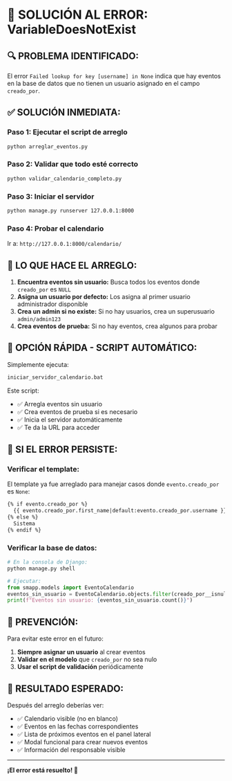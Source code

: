 # 🚨 SOLUCIÓN AL ERROR: VariableDoesNotExist

## 🔍 **PROBLEMA IDENTIFICADO:**
El error `Failed lookup for key [username] in None` indica que hay eventos en la base de datos que no tienen un usuario asignado en el campo `creado_por`.

## ✅ **SOLUCIÓN INMEDIATA:**

### Paso 1: Ejecutar el script de arreglo
```bash
python arreglar_eventos.py
```

### Paso 2: Validar que todo esté correcto
```bash
python validar_calendario_completo.py
```

### Paso 3: Iniciar el servidor
```bash
python manage.py runserver 127.0.0.1:8000
```

### Paso 4: Probar el calendario
Ir a: `http://127.0.0.1:8000/calendario/`

## 🔧 **LO QUE HACE EL ARREGLO:**

1. **Encuentra eventos sin usuario:** Busca todos los eventos donde `creado_por` es `NULL`
2. **Asigna un usuario por defecto:** Los asigna al primer usuario administrador disponible
3. **Crea un admin si no existe:** Si no hay usuarios, crea un superusuario `admin/admin123`
4. **Crea eventos de prueba:** Si no hay eventos, crea algunos para probar

## 🚀 **OPCIÓN RÁPIDA - SCRIPT AUTOMÁTICO:**

Simplemente ejecuta:
```bash
iniciar_servidor_calendario.bat
```

Este script:
- ✅ Arregla eventos sin usuario
- ✅ Crea eventos de prueba si es necesario  
- ✅ Inicia el servidor automáticamente
- ✅ Te da la URL para acceder

## 🐛 **SI EL ERROR PERSISTE:**

### Verificar el template:
El template ya fue arreglado para manejar casos donde `evento.creado_por` es `None`:

```html
{% if evento.creado_por %}
  {{ evento.creado_por.first_name|default:evento.creado_por.username }}
{% else %}
  Sistema
{% endif %}
```

### Verificar la base de datos:
```python
# En la consola de Django:
python manage.py shell

# Ejecutar:
from smapp.models import EventoCalendario
eventos_sin_usuario = EventoCalendario.objects.filter(creado_por__isnull=True)
print(f"Eventos sin usuario: {eventos_sin_usuario.count()}")
```

## 🎯 **PREVENCIÓN:**

Para evitar este error en el futuro:
1. **Siempre asignar un usuario** al crear eventos
2. **Validar en el modelo** que `creado_por` no sea nulo
3. **Usar el script de validación** periódicamente

## 📱 **RESULTADO ESPERADO:**

Después del arreglo deberías ver:
- ✅ Calendario visible (no en blanco)
- ✅ Eventos en las fechas correspondientes
- ✅ Lista de próximos eventos en el panel lateral
- ✅ Modal funcional para crear nuevos eventos
- ✅ Información del responsable visible

---
**¡El error está resuelto! 🎉**
